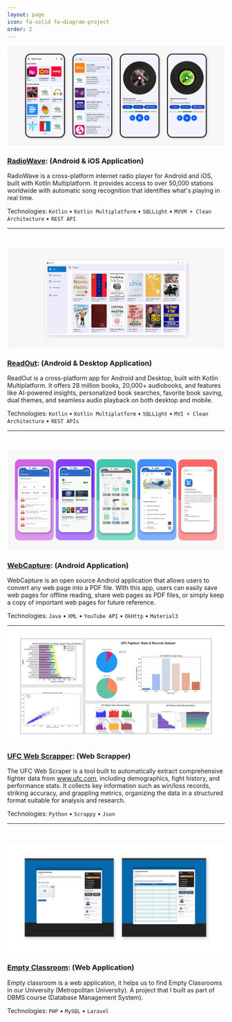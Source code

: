 ```yaml
---
layout: page
icon: fa-solid fa-diagram-project
order: 2
---
```


![RadioWave](/assets/img/projects/radio-wave.jpg)

### [**RadioWave**](https://github.com/OneDroid/RadioWave): (Android & iOS Application)

RadioWave is a cross-platform internet radio player for Android and iOS, built with Kotlin Multiplatform. It provides access to over 50,000 stations worldwide with automatic song recognition that identifies what's playing in real time. 

Technologies: `Kotlin` • `Kotlin Multiplatform` • `SQLLight` • `MVVM + Clean Architecture` • `REST API`

---

<br>

![RadioWave](/assets/img/projects/read-out.jpg)

### [**ReadOut**](https://github.com/tawhidmonowar/ReadOut): (Android & Desktop Application)

ReadOut is a cross-platform app for Android and Desktop, built with Kotlin Multiplatform. It offers 28 million books, 20,000+ audiobooks, and features like AI-powered insights, personalized book searches, favorite book saving, dual themes, and seamless audio playback on both desktop and mobile.

Technologies: `Kotlin` • `Kotlin Multiplatform` • `SQLLight` • `MVI + Clean Architecture` • `REST APIs`

---

<br>

![WebCapture](/assets/img/projects/web-capture.jpg)

### [**WebCapture**](https://github.com/tawhidmonowar/WebCapture): (Android Application)

WebCapture is an open source Android application that allows users to convert any web page into a PDF file. With this app, users can easily save web pages for offline reading, share web pages as PDF files, or simply keep a copy of important web pages for future reference. 

Technologies: `Java` • `XML` • `YouTube API` • `OkHttp` • `Material3`

---

![UFC Web Scrapper](/assets/img/projects/ufc-web-scrapper.jpg)

### [**UFC Web Scrapper**](https://github.com/tawhidmonowar/ufc-fighters-stats-and-records-dataset): (Web Scrapper)

The UFC Web Scraper is a tool built to automatically extract comprehensive fighter data from www.ufc.com, including demographics, fight history, and performance stats. It collects key information such as win/loss records, striking accuracy, and grappling metrics, organizing the data in a structured format suitable for analysis and research.

Technologies: `Python` • `Scrappy` • `Json`

---

<br>

![Empty Classroom](/assets/img/projects/empty-classroom.jpg)

### [**Empty Classroom**](https://github.com/tawhidmonowar/empty_classroom): (Web Application)

Empty classroom is a web application, it helps us to find Empty Classrooms in our University (Metropolitan University). A project that I built as part of DBMS course (Database Management System).

Technologies: `PHP` • `MySQL` • `Laravel`